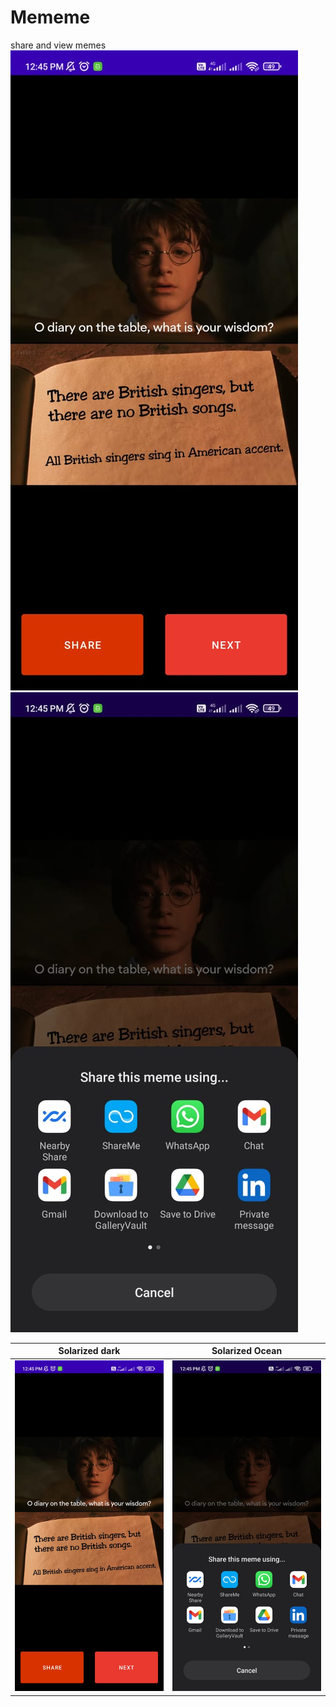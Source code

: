 # Mememe
 share and view memes 
![img](https://github.com/Gauravlamba1109/Mememe/blob/main/ss/gc1.jpeg)
![img](https://github.com/Gauravlamba1109/Mememe/blob/main/ss/gc2.jpeg)

Solarized dark                                                        |  Solarized Ocean
:--------------------------------------------------------------------:|:--------------------------------------------------------------------:
![](https://github.com/Gauravlamba1109/Mememe/blob/main/ss/gc1.jpeg)  |  ![](https://github.com/Gauravlamba1109/Mememe/blob/main/ss/gc2.jpeg)

